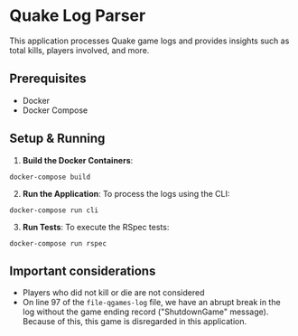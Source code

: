 # Quake Log Parser
This application processes Quake game logs and provides insights such as total kills, players involved, and more.

## Prerequisites
- Docker
- Docker Compose

## Setup & Running
1. **Build the Docker Containers**:

```
docker-compose build
```

2. **Run the Application**:
To process the logs using the CLI:

```
docker-compose run cli
```

3. **Run Tests**:
To execute the RSpec tests:
```
docker-compose run rspec
```

## Important considerations
- Players who did not kill or die are not considered
- On line 97 of the `file-qgames-log` file, we have an abrupt break in the log without the game ending record ("ShutdownGame" message). Because of this, this game is disregarded in this application.
